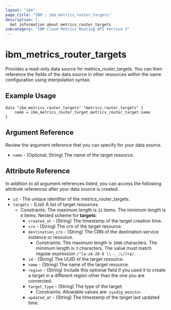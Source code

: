 ```yaml
---
layout: "ibm"
page_title: "IBM : ibm_metrics_router_targets"
description: |-
  Get information about metrics_router_targets
subcategory: "IBM Cloud Metrics Routing API Version 3"
---
```


# ibm_metrics_router_targets

Provides a read-only data source for metrics_router_targets. You can then reference the fields of the data source in other resources within the same configuration using interpolation syntax.

## Example Usage

```hcl
data "ibm_metrics_router_targets" "metrics_router_targets" {
	name = ibm_metrics_router_target.metrics_router_target.name
}
```

## Argument Reference

Review the argument reference that you can specify for your data source.

* `name` - (Optional, String) The name of the target resource.

## Attribute Reference

In addition to all argument references listed, you can access the following attribute references after your data source is created.

* `id` - The unique identifier of the metrics_router_targets.
* `targets` - (List) A list of target resources.
  * Constraints: The maximum length is `32` items. The minimum length is `0` items.
Nested scheme for **targets**:
	* `created_at` - (String) The timestamp of the target creation time.
	* `crn` - (String) The crn of the target resource.
	* `destination_crn` - (String) The CRN of the destination service instance or resource.
	  * Constraints: The maximum length is `1000` characters. The minimum length is `3` characters. The value must match regular expression `/^[a-zA-Z0-9 \\-._:\/]+$/`.
	* `id` - (String) The UUID of the target resource.
	* `name` - (String) The name of the target resource.
	* `region` - (String) Include this optional field if you used it to create a target in a different region other than the one you are connected.
	* `target_type` - (String) The type of the target.
	  * Constraints: Allowable values are: `sysdig_monitor`.
	* `updated_at` - (String) The timestamp of the target last updated time.

